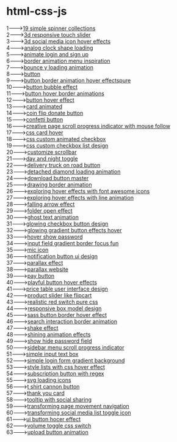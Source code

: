 # html-css-js
1---><a href="https://hawanbeats.github.io/html-css-js/19%20simple%20spinner%20collections/">19 simple spinner collections</a>
<br>
2---><a href="https://hawanbeats.github.io/html-css-js/3d%20responsive%20touch%20slider/">3d responsive touch slider</a>
<br>
3---><a href="https://hawanbeats.github.io/html-css-js/3d%20social%20media%20icon%20hover%20effects/">3d social media icon hover effects</a>
<br>
4---><a href="https://hawanbeats.github.io/html-css-js/analog%20clock%20shape%20loading/">analog clock shape loading</a>
<br>
5---><a href="https://hawanbeats.github.io/html-css-js/animate%20login%20and%20sign%20up/">animate login and sign up</a>
<br>
6---><a href="https://hawanbeats.github.io/html-css-js/border%20animation%20menu%20inspiration/">border animation menu inspiration</a>
<br>
7---><a href="https://hawanbeats.github.io/html-css-js/bounce%20y%20loading%20animation/">bounce y loading animation</a>
<br>
8---><a href="https://hawanbeats.github.io/html-css-js/button/">button</a>
<br>
9---><a href="https://hawanbeats.github.io/html-css-js/button%20border%20animation%20on%20hover%20effectspure/">button border animation hover effectspure</a>
<br>
10---><a href="https://hawanbeats.github.io/html-css-js/button%20bubble%20effect/">button bubble effect</a>
<br>
11---><a href="https://hawanbeats.github.io/html-css-js/button%20hover%20border%20animations/">button hover border animations</a>
<br>
12---><a href="https://hawanbeats.github.io/html-css-js/button%20hover%20effect/">button hover effect</a>
<br>
13---><a href="https://hawanbeats.github.io/html-css-js/card%20animated/">card animated</a>
<br>
14---><a href="https://hawanbeats.github.io/html-css-js/coin%20flip%20donate%20button/">coin flip donate button</a>
<br>
15---><a href="https://hawanbeats.github.io/html-css-js/confetti%20button/">confetti button</a>
<br>
16---><a href="https://hawanbeats.github.io/html-css-js/creative%20page%20scroll%20progress%20indicator%20with%20mouse%20follow/">creative page scroll progress indicator with mouse follow</a>
<br>
17---><a href="https://hawanbeats.github.io/html-css-js/css%20card%20hover/">css card hover</a>
<br>
18---><a href="https://hawanbeats.github.io/html-css-js/css%20custom%20animated%20checkbox/">css custom animated checkbox</a>
<br>
19---><a href="https://hawanbeats.github.io/html-css-js/css%20custom%20checkbox%20list%20design/">css custom checkbox list design</a>
<br>
20---><a href="https://hawanbeats.github.io/html-css-js/customize%20scrollbar/">customize scrollbar</a>
<br>
21---><a href="https://hawanbeats.github.io/html-css-js/day%20and%20night%20toggle/">day and night toggle</a>
<br>
22---><a href="https://hawanbeats.github.io/html-css-js/delivery%20truck%20on%20road%20button/">delivery truck on road button</a>
<br>
23---><a href="https://hawanbeats.github.io/html-css-js/detached%20diamond%20loading%20animation/">detached diamond loading animation</a>
<br>
24---><a href="https://hawanbeats.github.io/html-css-js/download-button-master/">download button master</a>
<br>
25---><a href="https://hawanbeats.github.io/html-css-js/drawing%20border%20animation/">drawing border animation</a>
<br>
26---><a href="https://hawanbeats.github.io/html-css-js/exploring%20hover%20effects%20with%20font%20awesome%20icons/">exploring hover effects with font awesome icons</a>
<br>
27---><a href="https://hawanbeats.github.io/html-css-js/exploring%20hover%20effects%20with%20line%20animation/">exploring hover effects with line animation</a>
<br>
28---><a href="https://hawanbeats.github.io/html-css-js/falling%20arrow%20effect/">falling arrow effect</a>
<br>
29---><a href="https://hawanbeats.github.io/html-css-js/folder%20open%20effect/">folder open effect</a>
<br>
30---><a href="https://hawanbeats.github.io/html-css-js/ghost%20text%20animation/">ghost text animation</a>
<br>
31---><a href="https://hawanbeats.github.io/html-css-js/glowing%20checkbox%20button%20design/">glowing checkbox button design</a>
<br>
32---><a href="https://hawanbeats.github.io/html-css-js/glowing%20gradient%20button%20effects%20on%20hover/">glowing gradient button effects hover</a>
<br>
33---><a href="https://hawanbeats.github.io/html-css-js/hover%20show%20password/">hover show password</a>
<br>
34---><a href="https://hawanbeats.github.io/html-css-js/input%20field%20gradient%20border%20focus%20fun/">input field gradient border focus fun</a>
<br>
35---><a href="https://hawanbeats.github.io/html-css-js/mic%20icon/">mic icon</a>
<br>
36---><a href="https://hawanbeats.github.io/html-css-js/notification%20button%20ui%20design/">notification button ui design</a>
<br>
37---><a href="https://hawanbeats.github.io/html-css-js/parallax%20effect/">parallax effect</a>
<br>
38---><a href="https://hawanbeats.github.io/html-css-js/parallax%20website/">parallax website</a>
<br>
39---><a href="https://hawanbeats.github.io/html-css-js/pay%20button/">pay button</a>
<br>
40---><a href="https://hawanbeats.github.io/html-css-js/playful%20button%20hover%20effects/">playful button hover effects</a>
<br>
41---><a href="https://hawanbeats.github.io/html-css-js/price%20table%20user%20interface%20design/">price table user interface design</a>
<br>
42---><a href="https://hawanbeats.github.io/html-css-js/product%20slider%20like%20flipcart/">product slider like flipcart</a>
<br>
43---><a href="https://hawanbeats.github.io/html-css-js/realistic%20red%20switch%20pure%20css/">realistic red switch pure css</a>
<br>
44---><a href="https://hawanbeats.github.io/html-css-js/responsive%20box%20model%20design/">responsive box model design</a>
<br>
45---><a href="https://hawanbeats.github.io/html-css-js/sass%20button%20border%20hover%20effect/">sass button border hover effect</a>
<br>
46---><a href="https://hawanbeats.github.io/html-css-js/search%20interaction%20border%20animation/">search interaction border animation</a>
<br>
47---><a href="https://hawanbeats.github.io/html-css-js/shake%20effect/">shake effect</a>
<br>
48---><a href="https://hawanbeats.github.io/html-css-js/shining%20text%20animation%20effects/">shining animation effects</a>
<br>
49---><a href="https://hawanbeats.github.io/html-css-js/show%20hide%20password%20field/">show hide password field</a>
<br>
50---><a href="https://hawanbeats.github.io/html-css-js/sidebar%20menu%20scroll%20progress%20indicator/">sidebar menu scroll progress indicator</a>
<br>
51---><a href="https://hawanbeats.github.io/html-css-js/simple%20input%20text%20box/">simple input text box</a>
<br>
52---><a href="https://hawanbeats.github.io/html-css-js/simple%20login%20form%20gradient%20background/">simple login form gradient background</a>
<br>
53---><a href="https://hawanbeats.github.io/html-css-js/style%20lists%20with%20css%20hover%20effect/">style lists with css hover effect</a>
<br> 
54---><a href="https://hawanbeats.github.io/html-css-js/subscription%20button%20with%20regex/">subscription button with regex</a>
<br>
55---><a href="https://hawanbeats.github.io/html-css-js/svg%20loading%20icons/">svg loading icons</a>
<br>
56---><a href="https://hawanbeats.github.io/html-css-js/t%20shirt%20cannon%20button/">t shirt cannon button</a>
<br>
57---><a href="https://hawanbeats.github.io/html-css-js/thank%20you%20card/">thank you card</a>
<br>
58---><a href="https://hawanbeats.github.io/html-css-js/tooltip%20with%20social%20sharing/">tooltip with social sharing</a>
<br>
59---><a href="https://hawanbeats.github.io/html-css-js/transforming%20page%20movement%20navigation/">transforming page movement navigation</a>
<br>
60---><a href="https://hawanbeats.github.io/html-css-js/transforming%20social%20media%20list%20toggle%20icon/">transforming social media list toggle icon</a>
<br>
61---><a href="https://hawanbeats.github.io/html-css-js/ui%20button%20hover%20effect/">ui button hocer effect</a>
<br>
62---><a href="https://hawanbeats.github.io/html-css-js/volume%20toggle%20css%20switch/">volume toggle css switch</a>
<br>
63---><a href="https://hawanbeats.github.io/html-css-js/upload%20button%20animation/">upload button animation</a>
